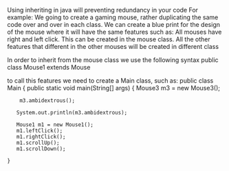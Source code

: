 Using inheriting in java will preventing redundancy in your code
For example:
We going to create a gaming mouse, rather duplicating the same code over and over in each class. We can create a blue print for the design of the mouse where it will have the same features such as:
All mouses have right and left click. This can be created in the mouse class.
All the other features that different in the other mouses will be created in different class 

In order to inherit from the mouse class we use the following syntax 
public class Mouse1 extends Mouse 

to call this features we need to create a Main class, such as:
public class Main 
{
    public static void main(String[] args) {
        Mouse3 m3 = new Mouse3();

        m3.ambidextrous();

       System.out.println(m3.ambidextrous); 

       Mouse1 m1 = new Mouse1();
       m1.leftClick();
       m1.rightClick();
       m1.scrollUp();
       m1.scrollDown();
        
    }


